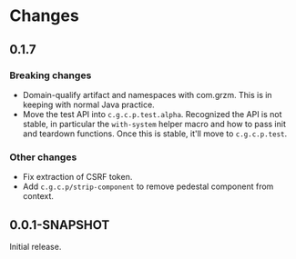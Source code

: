 # Changes

## 0.1.7

### Breaking changes

* Domain-qualify artifact and namespaces with com.grzm.
  This is in keeping with normal Java practice.
* Move the test API into `c.g.c.p.test.alpha`.  Recognized the API is not
  stable, in particular the `with-system` helper macro and how to pass
  init and teardown functions. Once this is stable, it'll move to
  `c.g.c.p.test`.

### Other changes

* Fix extraction of CSRF token.
* Add `c.g.c.p/strip-component` to remove pedestal component from context.

## 0.0.1-SNAPSHOT

Initial release.
